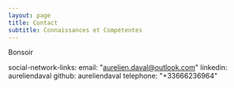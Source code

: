 ```yaml
---
layout: page
title: Contact
subtitle: Connaissances et Compétentes
---
```


Bonsoir

social-network-links:
  email: "aurelien.daval@outlook.com"
  linkedin: aureliendaval
  github: aureliendaval
  telephone: "+33666236964"

